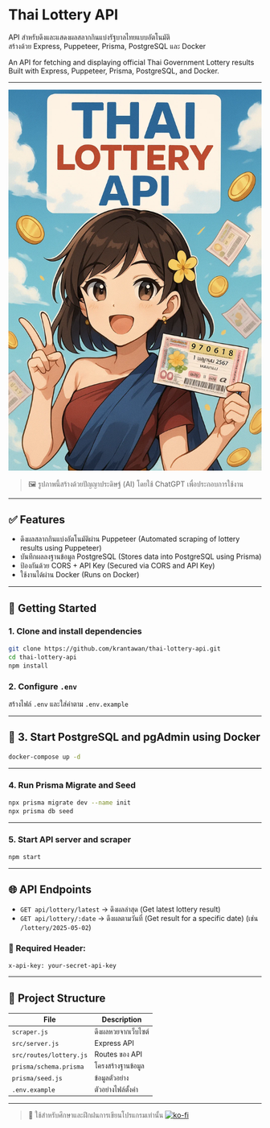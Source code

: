 
# Thai Lottery API

API สำหรับดึงและแสดงผลสลากกินแบ่งรัฐบาลไทยแบบอัตโนมัติ  
สร้างด้วย Express, Puppeteer, Prisma, PostgreSQL และ Docker

An API for fetching and displaying official Thai Government Lottery results  
Built with Express, Puppeteer, Prisma, PostgreSQL, and Docker.

---

![Preview](https://raw.githubusercontent.com/krantawan/thai-lottery-api/main/preview.png)  
> 🖼️ รูปภาพนี้สร้างด้วยปัญญาประดิษฐ์ (AI) โดยใช้ ChatGPT เพื่อประกอบการใช้งาน

---

## ✅ Features
- ดึงผลสลากกินแบ่งอัตโนมัติผ่าน Puppeteer (Automated scraping of lottery results using Puppeteer)
- บันทึกผลลงฐานข้อมูล PostgreSQL (Stores data into PostgreSQL using Prisma)
- ป้องกันด้วย CORS + API Key (Secured via CORS and API Key)
- ใช้งานได้ผ่าน Docker (Runs on Docker)

---

## 🚀 Getting Started

### 1. Clone and install dependencies
```bash
git clone https://github.com/krantawan/thai-lottery-api.git
cd thai-lottery-api
npm install
```

### 2. Configure  `.env`
สร้างไฟล์ `.env` และใส่ค่าตาม `.env.example`

---

## 🐳 3. Start PostgreSQL and pgAdmin using Docker
```bash
docker-compose up -d
```

---

### 4. Run Prisma Migrate and Seed
```bash
npx prisma migrate dev --name init
npx prisma db seed
```

---

### 5. Start API server and scraper
```bash
npm start
```

---

## 🌐 API Endpoints

- `GET api/lottery/latest` → ดึงผลล่าสุด (Get latest lottery result)
- `GET api/lottery/:date` → ดึงผลตามวันที่ (Get result for a specific date) (เช่น `/lottery/2025-05-02`) 

### 🔐 Required Header:
```
x-api-key: your-secret-api-key
```

---

## 📂 Project Structure

| File | Description |
|------|-------------|
| `scraper.js` | ดึงผลหวยจากเว็บไซต์ |
| `src/server.js` | Express API |
| `src/routes/lottery.js` | Routes ของ API |
| `prisma/schema.prisma` | โครงสร้างฐานข้อมูล |
| `prisma/seed.js` | ข้อมูลตัวอย่าง |
| `.env.example` | ตัวอย่างไฟล์ตั้งค่า |

---

> 📌 ใช้สำหรับศึกษาและฝึกฝนการเขียนโปรแกรมเท่านั้น
[![ko-fi](https://ko-fi.com/img/githubbutton_sm.svg)](https://ko-fi.com/U6U21EYMRR)
